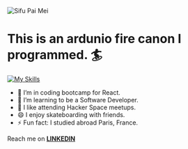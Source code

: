 

![Sifu Pai Mei](https://media.giphy.com/media/v1.Y2lkPTc5MGI3NjExNGVhZDUwZGM1YmE1OGQxYWY3ZmY3ZTBjOGQ2NGJkYWIwNGE0YjRkNiZjdD1n/JKnF1k5RExyoSrzPGJ/giphy.gif)
# This is an ardunio fire canon I programmed. :surfer:

[![My Skills](https://skillicons.dev/icons?i=aws,react,js,vscode,bash,git,html,css,linux,arduino)](https://skillicons.dev)


- 🔭 I’m in coding bootcamp for React.
- 🌱 I’m learning to be a Software Developer.
- 👯 I like attending Hacker Space meetups.
- 😄 I enjoy skateboarding with friends.
- ⚡ Fun fact: I studied abroad Paris, France.

<p>Reach me on <a href="https://www.linkedin.com/in/mackenzie-santiago-94080" rel="nofollow" ><strong>LINKEDIN</strong></a></p>










